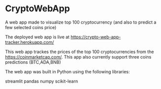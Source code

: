 # CryptoWebApp
A web app made to visualize top 100 cryptocurrency (and also to predict a few selected coins price)

The deployed web app is live at https://crypto-web-app-tracker.herokuapp.com/

This web app trackes the prices of the top 100 cryptocurrencies from the https://coinmarketcap.com/. This app also currently support three coins predictions (BTC,ADA,BNB)

The web app was built in Python using the following libraries:

streamlit
pandas
numpy
scikit-learn

